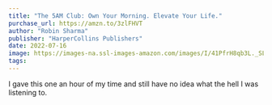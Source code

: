 ```yaml
---
title: "The 5AM Club: Own Your Morning. Elevate Your Life."
purchase_url: https://amzn.to/3zlFHVT
author: "Robin Sharma"
publisher: "HarperCollins Publishers"
date: 2022-07-16
image: https://images-na.ssl-images-amazon.com/images/I/41PfrH8qb3L._SL75_.jpg
tags:
---
```


I gave this one an hour of my time and still have no idea what the hell I was listening to.
